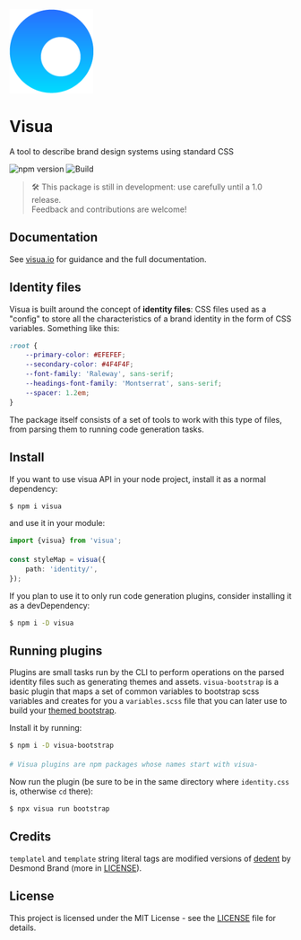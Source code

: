 <img src="logo.png" width="150" height="150">

# Visua

A tool to describe brand design systems using standard CSS

![npm version](https://img.shields.io/npm/v/visua.svg) ![Build](https://img.shields.io/circleci/project/github/umbopepato/visua/master.svg)

> 🛠 This package is still in development: use carefully until a 1.0 release.  
> Feedback and contributions are welcome!

## Documentation

See [visua.io](https://visua.io/) for guidance and the full documentation.

## Identity files

Visua is built around the concept of **identity files**: CSS files used as a "config" to store all the characteristics
of a brand identity in the form of CSS variables. Something like this:

```css
:root {
    --primary-color: #EFEFEF;
    --secondary-color: #4F4F4F;
    --font-family: 'Raleway', sans-serif;
    --headings-font-family: 'Montserrat', sans-serif;
    --spacer: 1.2em;
}
```

The package itself consists of a set of tools to work with this type of files, from parsing them to running code
generation tasks.

## Install

If you want to use visua API in your node project, install it as a normal dependency:

```bash
$ npm i visua
```

and use it in your module:

```typescript
import {visua} from 'visua';

const styleMap = visua({
    path: 'identity/',
});
```

If you plan to use it to only run code generation plugins, consider installing it as a devDependency:

```bash
$ npm i -D visua
```

## Running plugins

Plugins are small tasks run by the CLI to perform operations on the parsed identity files such as generating themes
and assets. `visua-bootstrap` is a basic plugin that maps a set of common variables to bootstrap scss variables and
creates for you a `variables.scss` file that you can later use to build your [themed bootstrap](https://getbootstrap.com/docs/4.0/getting-started/theming).

Install it by running:

```bash
$ npm i -D visua-bootstrap

# Visua plugins are npm packages whose names start with visua-
```

Now run the plugin (be sure to be in the same directory where `identity.css` is, otherwise `cd` there):

```bash
$ npx visua run bootstrap
```

## Credits

`templatel` and `template` string literal tags are modified versions of [dedent](https://github.com/dmnd/dedent) by
Desmond Brand (more in [LICENSE](LICENSE)).

## License

This project is licensed under the MIT License - see the [LICENSE](LICENSE) file for details.
